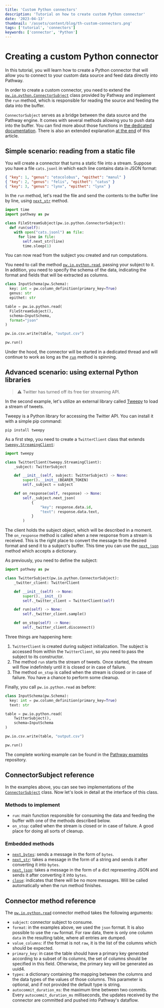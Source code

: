 ```yaml
---
title: 'Custom Python connectors'
description: 'Tutorial on how to create custom Python connector'
date: '2023-04-13'
thumbnail: '/assets/content/blog/th-custom-connectors.png'
tags: ['tutorial', 'connectors']
keywords: ['connector', 'Python']
---
```


# Creating a custom Python connector

In this tutorial, you will learn how to create a Python connector that will allow you to connect to your custom data source and feed data directly into Pathway.

In order to create a custom connector, you need to extend the [`pw.io.python.ConnectorSubject`](/developers/api-docs/pathway-io/python#pathway.io.python.ConnectorSubject) class provided by Pathway and implement the `run` method, which is responsible for reading the source and feeding the data into the buffer.  

`ConnectorSubject` serves as a bridge between the data source and the Pathway engine. It comes with several methods allowing you to push data into the buffer.
You can find more about those functions in [the dedicated documentation](/developers/api-docs/pathway-io/python). 
There is also an extended explanation [at the end](#connectorsubject-reference) of this article.

## Simple scenario: reading from a static file

You will create a connector that turns a static file into a stream. Suppose you have a file `cats.jsonl` in which each line contains data in JSON format:

```json
{ "key": 1, "genus": "otocolobus", "epithet": "manul" }
{ "key": 2, "genus": "felis", "epithet": "catus" }
{ "key": 3, "genus": "lynx", "epithet": "lynx" }
```

In the `run` method, let's read the file and send the contents to the buffer line by line, using [`next_str`](/developers/api-docs/pathway-io/python#pathway.io.python.ConnectorSubject.next_str) method. 

```python
import time
import pathway as pw

class FileStreamSubject(pw.io.python.ConnectorSubject):
  def run(self):
    with open("cats.jsonl") as file:
      for line in file:
        self.next_str(line)
        time.sleep(1)
```

You can now read from the subject you created and run computations.

You need to call the method [`pw.io.python.read`](/developers/api-docs/pathway-io/python#pathway.io.python.read), passing your subject to it. In addition, you need to specify the schema of the data, indicating the format and fields that will be extracted as columns.

```python
class InputSchema(pw.Schema):
  key: int = pw.column_definition(primary_key=True)
  genus: str
  epithet: str

table = pw.io.python.read(
  FileStreamSubject(),
  schema=InputSchema,
  format="json"
)

pw.io.csv.write(table, "output.csv")

pw.run()
```

Under the hood, the connector will be started in a dedicated thread and will continue to work as long as the [`run`](/developers/api-docs/pathway#pathway.run) method is spinning.

## Advanced scenario: using external Python libraries

> ⚠️ Twitter has turned off its free tier streaming API.

In the second example, let's utilize an external library called [Tweepy](https://docs.tweepy.org/en/latest/) to load a stream of tweets.

Tweepy is a Python library for accessing the Twitter API. You can install it with a simple pip command:

```pip install tweepy```

As a first step, you need to create a `TwitterClient` class that extends [`tweepy.StreamingClient`](https://docs.tweepy.org/en/latest/streamingclient.html#streamingclient):

```python
import tweepy

class TwitterClient(tweepy.StreamingClient):
    _subject: TwitterSubject

    def __init__(self, subject: TwitterSubject) -> None:
        super().__init__(BEARER_TOKEN)
        self._subject = subject

    def on_response(self, response) -> None:
        self._subject.next_json(
            {
                "key": response.data.id,
                "text": response.data.text,
            }
        )
```

The client holds the subject object, which will be described in a moment. The `on_response` method is called when a new response from a stream is received. This is the right place to convert the message to the desired format and send it to a subject's buffer. 
This time you can use the [`next_json`](/developers/api-docs/pathway-io/python#pathway.io.python.ConnectorSubject.next_json) method which accepts a dictionary.

As previously, you need to define the subject:

```python
import pathway as pw

class TwitterSubject(pw.io.python.ConnectorSubject):
    _twitter_client: TwitterClient

    def __init__(self) -> None:
        super().__init__()
        self._twitter_client = TwitterClient(self)

    def run(self) -> None:
        self._twitter_client.sample()

    def on_stop(self) -> None:
        self._twitter_client.disconnect()
```

Three things are happening here:

1. `TwitterClient` is created during subject initialization. The subject is accessed from within the `TwitterClient`, so you need to pass the subject to its constructor.
2. The method `run` starts the stream of tweets. Once started, the stream will flow indefinitely until it is closed or in case of failure.
3. The method `on_stop` is called when the stream is closed or in case of failure. You have a chance to perform some cleanup.

Finally, you call `pw.io.python.read` as before:

```python
class InputSchema(pw.Schema):
  key: int = pw.column_definition(primary_key=True)
  text: str

table = pw.io.python.read(
    TwitterSubject(),
    schema=InputSchema
)

pw.io.csv.write(table, "output.csv")

pw.run()
```

The complete working example can be found in the [Pathway examples](https://github.com/pathwaycom/pathway/tree/main/examples/projects/custom-python-connector-twitter) repository.

## ConnectorSubject reference

In the examples above, you can see two implementations of the [`ConnectorSubject`](/developers/api-docs/pathway-io/python#pathway.io.python.ConnectorSubject) class. Now let's look in detail at the interface of this class.

### Methods to implement
- `run`: main function responsible for consuming the data and feeding the buffer with one of the methods described below.
- `on_stop`: called when the stream is closed or in case of failure. A good place for doing all sorts of cleanup.

### Embedded methods
- [`next_bytes`](/developers/api-docs/pathway-io/python#pathway.io.python.ConnectorSubject.next_bytes): sends a message in the form of `bytes`.
- [`next_str`](/developers/api-docs/pathway-io/python#pathway.io.python.ConnectorSubject.next_str): takes a message in the form of a string and sends it after converting it into `bytes`.
- [`next_json`](/developers/api-docs/pathway-io/python#pathway.io.python.ConnectorSubject.next_json): takes a message in the form of a dict representing JSON and sends it after converting it into `bytes`.
- [`close`](/developers/api-docs/pathway-io/python#pathway.io.python.ConnectorSubject.close): indicates that there will be no more messages. Will be called automatically when the run method finishes.


## Connector method reference

The [`pw.io.python.read`](/developers/api-docs/pathway-io/python#pathway.io.python.read) connector method takes the following arguments:

- `subject`: connector subject to consume.
- `format`: in the examples above, we used the `json` format. It is also possible to use the `raw` format. For raw data, there is only one column `data` in the resulting table, where all entries are dumped.
- `value_columns`: if the format is not `raw`, it is the list of the columns which should be expected.
- `primary_key`: in case the table should have a primary key generated according to a subset of its columns, the set of columns should be specified in this field. Otherwise, the primary key will be generated as uuid4.
- `types`: a dictionary containing the mapping between the columns and the data types of the values of those columns. This parameter is optional, and if not provided the default type is string.
- `autocommit_duration_ms`: the maximum time between two commits. Every `autocommit_duration_ms` milliseconds, the updates received by the connector are committed and pushed into Pathway's dataflow.
